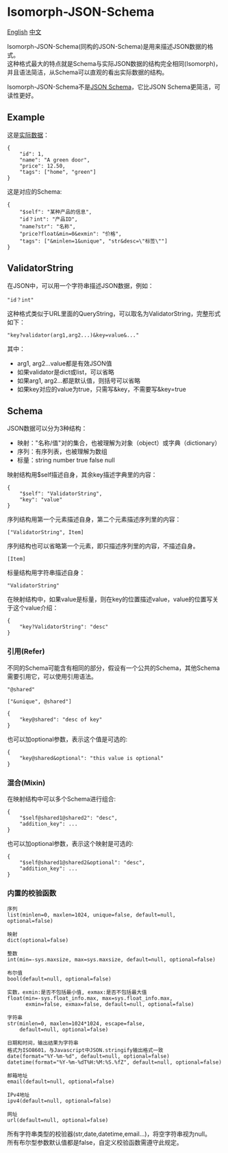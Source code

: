 # Isomorph-JSON-Schema

[English](Isomorph-JSON-Schema.md) [中文](Isomorph-JSON-Schema-zh-cn.md)

Isomorph-JSON-Schema(同构的JSON-Schema)是用来描述JSON数据的格式。  
这种格式最大的特点就是Schema与实际JSON数据的结构完全相同(Isomorph)，并且语法简洁，从Schema可以直观的看出实际数据的结构。

Isomorph-JSON-Schema不是[JSON Schema](http://json-schema.org)，它比JSON Schema更简洁，可读性更好。


## Example

这是[实际数据](http://json-schema.org/example1.html)：

    {
        "id": 1,
        "name": "A green door",
        "price": 12.50,
        "tags": ["home", "green"]
    }

这是对应的Schema:

    {
        "$self": "某种产品的信息",
        "id？int": "产品ID",
        "name?str": "名称",
        "price?float&min=0&exmin": "价格",
        "tags": ["&minlen=1&unique", "str&desc=\"标签\""]
    }


## ValidatorString

在JSON中，可以用一个字符串描述JSON数据，例如：

    "id？int"

这种格式类似于URL里面的QueryString，可以取名为ValidatorString，完整形式如下：

    "key?validator(arg1,arg2...)&key=value&..."

其中：

- arg1, arg2...value都是有效JSON值
- 如果validator是dict或list，可以省略
- 如果arg1, arg2...都是默认值，则括号可以省略
- 如果key对应的value为true，只需写&key，不需要写&key=true


## Schema

JSON数据可以分为3种结构：

- 映射："名称/值"对的集合，也被理解为对象（object）或字典（dictionary）
- 序列：有序列表，也被理解为数组
- 标量：string number true false null

映射结构用$self描述自身，其余key描述字典里的内容：

	{
		"$self": "ValidatorString",
		"key": "value"
	}

序列结构用第一个元素描述自身，第二个元素描述序列里的内容：

	["ValidatorString", Item]

序列结构也可以省略第一个元素，即只描述序列里的内容，不描述自身。

    [Item]

标量结构用字符串描述自身：

	"ValidatorString"

在映射结构中，如果value是标量，则在key的位置描述value，value的位置写关于这个value介绍：

    {
        "key?ValidatorString": "desc"
    }


### 引用(Refer)

不同的Schema可能含有相同的部分，假设有一个公共的Schema，其他Schema需要引用它，可以使用引用语法。

    "@shared"

    ["&unique", @shared"]

    {
        "key@shared": "desc of key"
    }

也可以加optional参数，表示这个值是可选的:

    {
        "key@shared&optional": "this value is optional"
    }

### 混合(Mixin)

在映射结构中可以多个Schema进行组合:

    {
        "$self@shared1@shared2": "desc",
        "addition_key": ...
    }

也可以加optional参数，表示这个映射是可选的:

    {
        "$self@shared1@shared2&optional": "desc",
        "addition_key": ...
    }


### 内置的校验函数

    序列
    list(minlen=0, maxlen=1024, unique=false, default=null, optional=false)

    映射
    dict(optional=false)

    整数
    int(min=-sys.maxsize, max=sys.maxsize, default=null, optional=false)

    布尔值
    bool(default=null, optional=false)

    实数，exmin:是否不包括最小值, exmax:是否不包括最大值
    float(min=-sys.float_info.max, max=sys.float_info.max,
          exmin=false, exmax=false, default=null, optional=false)

    字符串
    str(minlen=0, maxlen=1024*1024, escape=false,
        default=null, optional=false)

    日期和时间，输出结果为字符串
    格式为ISO8601，与Javascript中JSON.stringify输出格式一致
    date(format="%Y-%m-%d", default=null, optional=false)
    datetime(format="%Y-%m-%dT%H:%M:%S.%fZ", default=null, optional=false)

    邮箱地址
    email(default=null, optional=false)

    IPv4地址
    ipv4(default=null, optional=false)

    网址
    url(default=null, optional=false)

所有字符串类型的校验器(str,date,datetime,email...)，将空字符串视为null。  
所有布尔型参数默认值都是false，自定义校验函数需遵守此规定。
